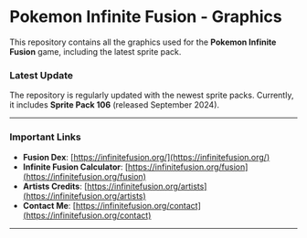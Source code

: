 # Pokemon Infinite Fusion - Graphics

This repository contains all the graphics used for the **Pokemon Infinite Fusion** game, including the latest sprite pack.

### **Latest Update**  
The repository is regularly updated with the newest sprite packs. Currently, it includes **Sprite Pack 106** (released September 2024).  

---

### **Important Links**  
- **Fusion Dex**: [https://infinitefusion.org/](https://infinitefusion.org/)  
- **Infinite Fusion Calculator**: [https://infinitefusion.org/fusion](https://infinitefusion.org/fusion)  
- **Artists Credits**: [https://infinitefusion.org/artists](https://infinitefusion.org/artists)  
- **Contact Me**: [https://infinitefusion.org/contact](https://infinitefusion.org/contact)  
---
